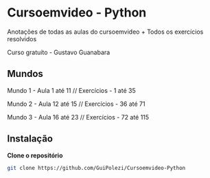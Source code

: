 # Cursoemvideo - Python

Anotações de todas as aulas do cursoemvideo + Todos os exercícios resolvidos

Curso gratuíto - Gustavo Guanabara

## Mundos
Mundo 1 - Aula 1 até 11 // Exercícios - 1 até 35

Mundo 2 - Aula 12 até 15 // Exercícios - 36 até 71

Mundo 3 - Aula 16 até 23 // Exercícios - 72 até 115


## Instalação

**Clone o repositório**
```sh
git clone https://github.com/GuiPolezi/Cursoemvideo-Python
```
